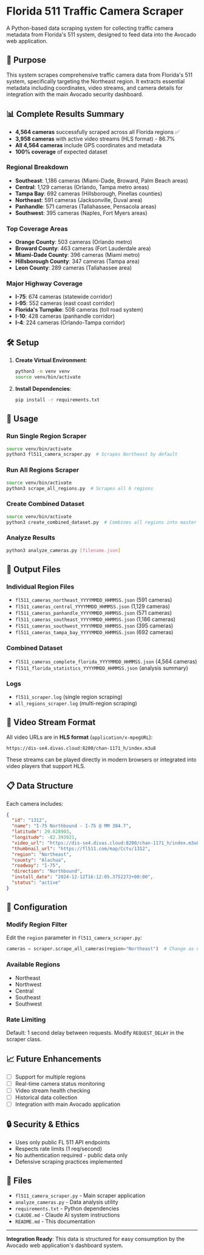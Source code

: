 # Florida 511 Traffic Camera Scraper

A Python-based data scraping system for collecting traffic camera metadata from Florida's 511 system, designed to feed data into the Avocado web application.

## 🎯 Purpose

This system scrapes comprehensive traffic camera data from Florida's 511 system, specifically targeting the Northeast region. It extracts essential metadata including coordinates, video streams, and camera details for integration with the main Avocado security dashboard.

## 📊 Complete Results Summary

- **4,564 cameras** successfully scraped across all Florida regions ✅
- **3,958 cameras** with active video streams (HLS format) - 86.7%
- **All 4,564 cameras** include GPS coordinates and metadata
- **100% coverage** of expected dataset

### Regional Breakdown
- **Southeast**: 1,186 cameras (Miami-Dade, Broward, Palm Beach areas)
- **Central**: 1,129 cameras (Orlando, Tampa metro areas)
- **Tampa Bay**: 692 cameras (Hillsborough, Pinellas counties)
- **Northeast**: 591 cameras (Jacksonville, Duval area)
- **Panhandle**: 571 cameras (Tallahassee, Pensacola areas)
- **Southwest**: 395 cameras (Naples, Fort Myers areas)

### Top Coverage Areas
- **Orange County**: 503 cameras (Orlando metro)
- **Broward County**: 463 cameras (Fort Lauderdale area)
- **Miami-Dade County**: 396 cameras (Miami metro)
- **Hillsborough County**: 347 cameras (Tampa area)
- **Leon County**: 289 cameras (Tallahassee area)

### Major Highway Coverage
- **I-75**: 674 cameras (statewide corridor)
- **I-95**: 552 cameras (east coast corridor)
- **Florida's Turnpike**: 508 cameras (toll road system)
- **I-10**: 428 cameras (panhandle corridor)
- **I-4**: 224 cameras (Orlando-Tampa corridor)

## 🛠️ Setup

1. **Create Virtual Environment**:
   ```bash
   python3 -m venv venv
   source venv/bin/activate
   ```

2. **Install Dependencies**:
   ```bash
   pip install -r requirements.txt
   ```

## 🚀 Usage

### Run Single Region Scraper
```bash
source venv/bin/activate
python3 fl511_camera_scraper.py  # Scrapes Northeast by default
```

### Run All Regions Scraper
```bash
source venv/bin/activate
python3 scrape_all_regions.py  # Scrapes all 6 regions
```

### Create Combined Dataset
```bash
source venv/bin/activate
python3 create_combined_dataset.py  # Combines all regions into master file
```

### Analyze Results
```bash
python3 analyze_cameras.py [filename.json]
```

## 📁 Output Files

### Individual Region Files
- `fl511_cameras_northeast_YYYYMMDD_HHMMSS.json` (591 cameras)
- `fl511_cameras_central_YYYYMMDD_HHMMSS.json` (1,129 cameras)
- `fl511_cameras_panhandle_YYYYMMDD_HHMMSS.json` (571 cameras)
- `fl511_cameras_southeast_YYYYMMDD_HHMMSS.json` (1,186 cameras)
- `fl511_cameras_southwest_YYYYMMDD_HHMMSS.json` (395 cameras)
- `fl511_cameras_tampa_bay_YYYYMMDD_HHMMSS.json` (692 cameras)

### Combined Dataset
- `fl511_cameras_complete_florida_YYYYMMDD_HHMMSS.json` (4,564 cameras)
- `fl511_florida_statistics_YYYYMMDD_HHMMSS.json` (analysis summary)

### Logs
- `fl511_scraper.log` (single region scraping)
- `all_regions_scraper.log` (multi-region scraping)

## 🎥 Video Stream Format

All video URLs are in **HLS format** (`application/x-mpegURL`):
```
https://dis-se4.divas.cloud:8200/chan-1171_h/index.m3u8
```

These streams can be played directly in modern browsers or integrated into video players that support HLS.

## 📋 Data Structure

Each camera includes:
```json
{
  "id": "1312",
  "name": "I-75 Northbound - I-75 @ MM 384.7",
  "latitude": 29.628903,
  "longitude": -82.393921,
  "video_url": "https://dis-se4.divas.cloud:8200/chan-1171_h/index.m3u8",
  "thumbnail_url": "https://fl511.com/map/Cctv/1312",
  "region": "Northeast",
  "county": "Alachua",
  "roadway": "I-75",
  "direction": "Northbound",
  "install_date": "2024-12-12T16:12:05.3752272+00:00",
  "status": "active"
}
```

## 🔧 Configuration

### Modify Region Filter
Edit the `region` parameter in `fl511_camera_scraper.py`:
```python
cameras = scraper.scrape_all_cameras(region="Northeast")  # Change as needed
```

### Available Regions
- Northeast
- Northwest  
- Central
- Southeast
- Southwest

### Rate Limiting
Default: 1 second delay between requests. Modify `REQUEST_DELAY` in the scraper class.

## 📈 Future Enhancements

- [ ] Support for multiple regions
- [ ] Real-time camera status monitoring
- [ ] Video stream health checking
- [ ] Historical data collection
- [ ] Integration with main Avocado application

## 🔒 Security & Ethics

- Uses only public FL 511 API endpoints
- Respects rate limits (1 req/second)
- No authentication required - public data only
- Defensive scraping practices implemented

## 📝 Files

- `fl511_camera_scraper.py` - Main scraper application
- `analyze_cameras.py` - Data analysis utility
- `requirements.txt` - Python dependencies
- `CLAUDE.md` - Claude AI system instructions
- `README.md` - This documentation

---

**Integration Ready**: This data is structured for easy consumption by the Avocado web application's dashboard system.